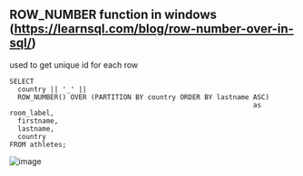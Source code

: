 

## ROW_NUMBER function in windows (https://learnsql.com/blog/row-number-over-in-sql/)
used to get unique id for each row
```
SELECT
  country || '_' ||
  ROW_NUMBER() OVER (PARTITION BY country ORDER BY lastname ASC)
                                                            as room_label,
  firstname,
  lastname,
  country
FROM athletes;
```
![image](https://github.com/Snehalkmore/notes/assets/14993594/55ec7365-038a-499c-b1a2-8cea5c8e48cb)
